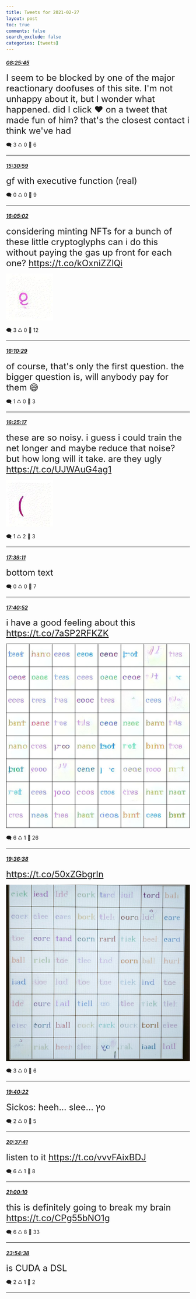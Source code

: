 ```yaml
---
title: Tweets for 2021-02-27
layout: post
toc: true
comments: false
search_exclude: false
categories: [tweets]
---
```



#### <a href = "https://twitter.com/deepfates/status/1365684552975458304">*08:25:45*</a>

<font size="5">I seem to be blocked by one of the major reactionary doofuses of this site. I'm not unhappy about it, but I wonder what happened. did I click ❤️ on a tweet that made fun of him? that's the closest contact i think we've had</font>



🗨️ 3 ♺ 0 🤍  6   

---
    
#### <a href = "https://twitter.com/deepfates/status/1365791566837600256">*15:30:59*</a>

<font size="5">gf with executive function (real)</font>



🗨️ 0 ♺ 0 🤍  9   

---
    
#### <a href = "https://twitter.com/deepfates/status/1365800138187366400">*16:05:02*</a>

<font size="5">considering minting NFTs for a bunch of these little cryptoglyphs  can i do this without paying the gas up front for each one?  https://t.co/kOxniZZlQi</font>

![image from twitter](/images/EvRL44NXIAMBg27.jpg)


🗨️ 3 ♺ 0 🤍  12   

---
    
#### <a href = "https://twitter.com/deepfates/status/1365801505874456586">*16:10:29*</a>

<font size="5">of course, that's only the first question. the bigger question is, will anybody pay for them 😅</font>



🗨️ 1 ♺ 0 🤍  3   

---
    
#### <a href = "https://twitter.com/deepfates/status/1365805231628578817">*16:25:17*</a>

<font size="5">these are so noisy. i guess i could train the net longer and maybe reduce that noise? but how long will it take. are they ugly  https://t.co/UJWAuG4ag1</font>

![image from twitter](/images/EvRQfeCWYAA9T68.jpg)


🗨️ 1 ♺ 2 🤍  3   

---
    
#### <a href = "https://twitter.com/deepfates/status/1365823831550685184">*17:39:11*</a>

<font size="5">bottom text</font>



🗨️ 0 ♺ 0 🤍  7   

---
    
#### <a href = "https://twitter.com/deepfates/status/1365824252272930816">*17:40:52*</a>

<font size="5">i have a good feeling about this  https://t.co/7aSP2RFKZK</font>

![image from twitter](/images/EvRh5QbWgAA-8uG.jpg)


🗨️ 6 ♺ 1 🤍  26   

---
    
#### <a href = "https://twitter.com/deepfates/status/1365853387904942081">*19:36:38*</a>

<font size="5"> https://t.co/50xZGbgrIn</font>

![image from twitter](/images/EvR8auuXIAMryGb.jpg)


🗨️ 3 ♺ 0 🤍  6   

---
    
#### <a href = "https://twitter.com/deepfates/status/1365854328314036226">*19:40:22*</a>

<font size="5">Sickos: heeh... slee... ץ​o</font>



🗨️ 2 ♺ 0 🤍  5   

---
    
#### <a href = "https://twitter.com/deepfates/status/1365868750734585857">*20:37:41*</a>

<font size="5">listen to it   https://t.co/vvvFAixBDJ</font>



🗨️ 6 ♺ 1 🤍  8   

---
    
#### <a href = "https://twitter.com/deepfates/status/1365874407370092546">*21:00:10*</a>

<font size="5">this is definitely going to break my brain  https://t.co/CPg55bNO1g</font>



🗨️ 6 ♺ 8 🤍  33   

---
    
#### <a href = "https://twitter.com/deepfates/status/1365918314741051394">*23:54:38*</a>

<font size="5">is CUDA a DSL</font>



🗨️ 2 ♺ 1 🤍  2   

---
    
            

